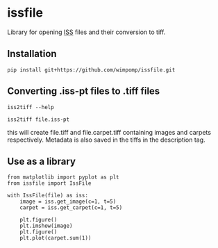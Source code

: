 # issfile
Library for opening [ISS](https://iss.com) files and their conversion to tiff.

## Installation

    pip install git+https://github.com/wimpomp/issfile.git

## Converting .iss-pt files to .tiff files

    iss2tiff --help

    iss2tiff file.iss-pt

this will create file.tiff and file.carpet.tiff containing images and carpets respectively.
Metadata is also saved in the tiffs in the description tag.

## Use as a library

    from matplotlib import pyplot as plt
    from issfile import IssFile

    with IssFile(file) as iss:
        image = iss.get_image(c=1, t=5)
        carpet = iss.get_carpet(c=1, t=5)
    
        plt.figure()
        plt.imshow(image)
        plt.figure()
        plt.plot(carpet.sum(1))
